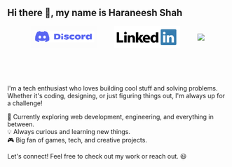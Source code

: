## Hi there 👋, my name is Haraneesh Shah

<div style="display: flex; justify-content: center; gap: 40px; align-items: center; margin-bottom: 80px">
    <a href="https://discordapp.com/users/694743276208521256" target="_blank">
        <img src="https://raw.githubusercontent.com/Haraneesh8/Haraneesh8/main/assets/Discord_logo.png" width="150">
    </a>
    <a href="https://www.linkedin.com/in/haraneesh-shah" target="_blank">
        <img src="https://raw.githubusercontent.com/Haraneesh8/Haraneesh8/main/assets/LinkedIn_logo.png" width="150">
    </a>
    <a href="https://www.instagram.com/haraneesh18/" target="_blank">
        <img src="https://raw.githubusercontent.com/Haraneesh8/Haraneesh8/main/assets/instagram_logo.jpg" width="150">
    </a>
</div>


I'm a tech enthusiast who loves building cool stuff and solving problems. Whether it's coding, designing, or just figuring things out, I'm always up for a challenge!  

🚀 Currently exploring web development, engineering, and everything in between.  
💡 Always curious and learning new things.  
🎮 Big fan of games, tech, and creative projects.  

Let's connect! Feel free to check out my work or reach out. 😃 

<!--
**Haraneesh8/Haraneesh8** is a ✨ _special_ ✨ repository because its `README.md` (this file) appears on your GitHub profile.

Here are some ideas to get you started:

- 🔭 I’m currently working on ...
- 🌱 I’m currently learning ...
- 👯 I’m looking to collaborate on ...
- 🤔 I’m looking for help with ...
- 💬 Ask me about ...
- 📫 How to reach me: ...
- 😄 Pronouns: ...
- ⚡ Fun fact: ...
-->
